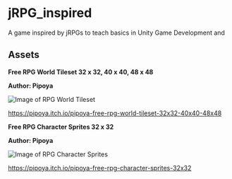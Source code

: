 # jRPG_inspired
A game inspired by jRPGs to teach basics in Unity Game Development and 


## Assets
**Free RPG World Tileset 32 x 32, 40 x 40, 48 x 48**

**Author: Pipoya**

![Image of RPG World Tileset](https://img.itch.zone/aW1nLzI0OTE5MTYucG5n/original/OFphzG.png)

https://pipoya.itch.io/pipoya-free-rpg-world-tileset-32x32-40x40-48x48

**Free RPG Character Sprites 32 x 32**

**Author: Pipoya**

![Image of RPG Character Sprites](https://img.itch.zone/aW1nLzI0NzI4MTQucG5n/original/Ya0NFV.png)

https://pipoya.itch.io/pipoya-free-rpg-character-sprites-32x32

